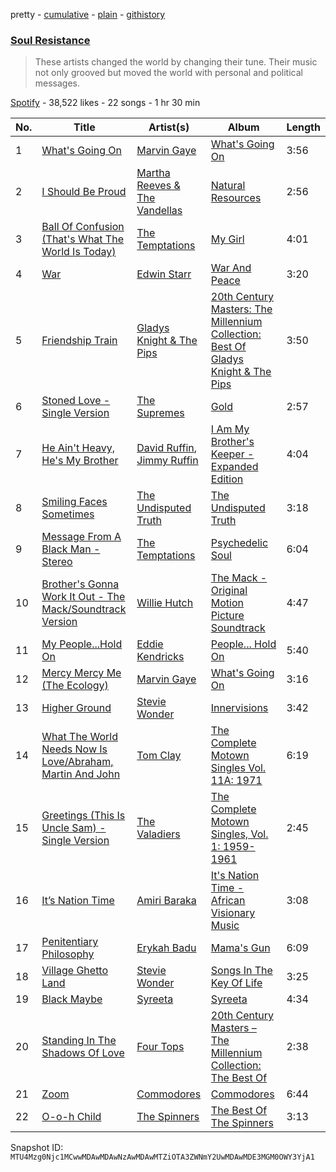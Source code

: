 pretty - [cumulative](/playlists/cumulative/37i9dQZF1DX8YFIEyRvxXj.md) - [plain](/playlists/plain/37i9dQZF1DX8YFIEyRvxXj) - [githistory](https://github.githistory.xyz/mackorone/spotify-playlist-archive/blob/main/playlists/plain/37i9dQZF1DX8YFIEyRvxXj)

### [Soul Resistance](https://open.spotify.com/playlist/37i9dQZF1DX8YFIEyRvxXj)

> These artists changed the world by changing their tune\.  Their music not only grooved but moved the world with personal and political messages.

[Spotify](https://open.spotify.com/user/spotify) - 38,522 likes - 22 songs - 1 hr 30 min

| No. | Title | Artist(s) | Album | Length |
|---|---|---|---|---|
| 1 | [What's Going On](https://open.spotify.com/track/4RNHbYuRaZesMODlihhsUG) | [Marvin Gaye](https://open.spotify.com/artist/3koiLjNrgRTNbOwViDipeA) | [What's Going On](https://open.spotify.com/album/3OpydOJywRIIozfItYnQlr) | 3:56 |
| 2 | [I Should Be Proud](https://open.spotify.com/track/2nxSAQBvF6gDIwZmG6B9nO) | [Martha Reeves & The Vandellas](https://open.spotify.com/artist/1Pe5hlKMCTULjosqZ6KanP) | [Natural Resources](https://open.spotify.com/album/2LVHRojdrMALUMJpXX4aFJ) | 2:56 |
| 3 | [Ball Of Confusion \(That's What The World Is Today\)](https://open.spotify.com/track/7gWBXNYoKH7jLZx0MgZCfl) | [The Temptations](https://open.spotify.com/artist/3RwQ26hR2tJtA8F9p2n7jG) | [My Girl](https://open.spotify.com/album/5IdbJSrVUOScGmNxCMjHUM) | 4:01 |
| 4 | [War](https://open.spotify.com/track/4ZEEcEMGjkWOfZNBcIB9yE) | [Edwin Starr](https://open.spotify.com/artist/1B8AXU6gIIafpyLEpbcv1u) | [War And Peace](https://open.spotify.com/album/26pzgagMwY4opUvVUdSuum) | 3:20 |
| 5 | [Friendship Train](https://open.spotify.com/track/6ZuT1W9PtkDMit1dbDs8jz) | [Gladys Knight & The Pips](https://open.spotify.com/artist/0TF2NxkJZPQoX1H53rEFM1) | [20th Century Masters: The Millennium Collection: Best Of Gladys Knight & The Pips](https://open.spotify.com/album/69XU1bvrFrlSonYJpWKjrn) | 3:50 |
| 6 | [Stoned Love \- Single Version](https://open.spotify.com/track/03IOfDZjjJNG8lDrpEB0ZS) | [The Supremes](https://open.spotify.com/artist/57bUPid8xztkieZfS7OlEV) | [Gold](https://open.spotify.com/album/7bPBdkx7Vm2vqDkwnfNlg8) | 2:57 |
| 7 | [He Ain't Heavy, He's My Brother](https://open.spotify.com/track/70n6myJfcm0dOmqbu9iA4l) | [David Ruffin](https://open.spotify.com/artist/3FZn8Z2B7mfaSOU8NE62KR), [Jimmy Ruffin](https://open.spotify.com/artist/0hF0PwB04hnXfYMiZWfJzy) | [I Am My Brother's Keeper \- Expanded Edition](https://open.spotify.com/album/0ZSBkSovYAg7DxQQ8119tK) | 4:04 |
| 8 | [Smiling Faces Sometimes](https://open.spotify.com/track/5Vdg4tP25ffeGEC5GGmCwm) | [The Undisputed Truth](https://open.spotify.com/artist/2tkwWmcZOQPNbbIdknfBsw) | [The Undisputed Truth](https://open.spotify.com/album/0HHW9b70iZmfWNcFfjOFEz) | 3:18 |
| 9 | [Message From A Black Man \- Stereo](https://open.spotify.com/track/7uwymVAAwqC5VI5IUkGt6s) | [The Temptations](https://open.spotify.com/artist/3RwQ26hR2tJtA8F9p2n7jG) | [Psychedelic Soul](https://open.spotify.com/album/5zPOHYH3syqB7vMfo6hs6G) | 6:04 |
| 10 | [Brother's Gonna Work It Out \- The Mack/Soundtrack Version](https://open.spotify.com/track/1haurWCw5Yb1oP8xNQTfCV) | [Willie Hutch](https://open.spotify.com/artist/5w834ZosnqiBBV8xXCi3oD) | [The Mack \- Original Motion Picture Soundtrack](https://open.spotify.com/album/0iOSxNFl6YhVjWxlzyq5T1) | 4:47 |
| 11 | [My People...Hold On](https://open.spotify.com/track/5zKAlrdrdEkBkylhwT3cqH) | [Eddie Kendricks](https://open.spotify.com/artist/2Uuon75BhnuuxdKLYn4wHn) | [People..\. Hold On](https://open.spotify.com/album/56H0s8mDvyhVZOWn3vEBgS) | 5:40 |
| 12 | [Mercy Mercy Me \(The Ecology\)](https://open.spotify.com/track/1dnTzkUEdwm9jrmdpKSfWU) | [Marvin Gaye](https://open.spotify.com/artist/3koiLjNrgRTNbOwViDipeA) | [What's Going On](https://open.spotify.com/album/1tIrtPivfbpXp1Fp9fdhsg) | 3:16 |
| 13 | [Higher Ground](https://open.spotify.com/track/0dMd4rilfd6gPbXaLpNYhu) | [Stevie Wonder](https://open.spotify.com/artist/7guDJrEfX3qb6FEbdPA5qi) | [Innervisions](https://open.spotify.com/album/5jgI8Eminx9MmLBontDWq8) | 3:42 |
| 14 | [What The World Needs Now Is Love/Abraham, Martin And John](https://open.spotify.com/track/706CvlhWdQi3hmCEas3iBN) | [Tom Clay](https://open.spotify.com/artist/07PipPbqSffwUKRCQ5AcC6) | [The Complete Motown Singles Vol\. 11A: 1971](https://open.spotify.com/album/7B8AZ5Vx6quCCl5sDX6TaZ) | 6:19 |
| 15 | [Greetings \(This Is Uncle Sam\) \- Single Version](https://open.spotify.com/track/4IlsLphpkrX1fxA1vuuSjy) | [The Valadiers](https://open.spotify.com/artist/7FJuJVKIVnGjlTQWksXwX7) | [The Complete Motown Singles, Vol\. 1: 1959\-1961](https://open.spotify.com/album/13z3kSJRI5AzqRuPnSHyOU) | 2:45 |
| 16 | [It’s Nation Time](https://open.spotify.com/track/51YTMo5liOoytxQSMTRurI) | [Amiri Baraka](https://open.spotify.com/artist/7KYqj72JjHmay1VKYjC5c4) | [It's Nation Time \- African Visionary Music](https://open.spotify.com/album/7nFEkgNDRnjVP1hUvBCf5k) | 3:08 |
| 17 | [Penitentiary Philosophy](https://open.spotify.com/track/4Nngx0azfbJibdS5oT3dG8) | [Erykah Badu](https://open.spotify.com/artist/7IfculRW2WXyzNQ8djX8WX) | [Mama's Gun](https://open.spotify.com/album/3cADvHRdKniF9ELCn1zbGH) | 6:09 |
| 18 | [Village Ghetto Land](https://open.spotify.com/track/0dG7mCPPLmwf1HQ1svKA5c) | [Stevie Wonder](https://open.spotify.com/artist/7guDJrEfX3qb6FEbdPA5qi) | [Songs In The Key Of Life](https://open.spotify.com/album/7CHbtqCFJhRwQ6I3Smf74c) | 3:25 |
| 19 | [Black Maybe](https://open.spotify.com/track/6tO7l18wFdc88kteJNsmHt) | [Syreeta](https://open.spotify.com/artist/594LqcHtMvKoR0URmSiYJB) | [Syreeta](https://open.spotify.com/album/3n1xzSodX4xbPpXCclA5if) | 4:34 |
| 20 | [Standing In The Shadows Of Love](https://open.spotify.com/track/410S5c6jdjG5TyGZUvlqx1) | [Four Tops](https://open.spotify.com/artist/7fIvjotigTGWqjIz6EP1i4) | [20th Century Masters – The Millennium Collection: The Best Of](https://open.spotify.com/album/3dfUrPJtFPlqZxoxD2f0Kb) | 2:38 |
| 21 | [Zoom](https://open.spotify.com/track/14Tj6yYXItEhy466a0yeR0) | [Commodores](https://open.spotify.com/artist/6twIAGnYuIT1pncMAsXnEm) | [Commodores](https://open.spotify.com/album/2tzbNCAUTmW4MIM2Ulvrwl) | 6:44 |
| 22 | [O\-o\-h Child](https://open.spotify.com/track/4huOPF1DlqeSkF3PPcUYcJ) | [The Spinners](https://open.spotify.com/artist/5fbhwqYYh4YwUoEs582mq5) | [The Best Of The Spinners](https://open.spotify.com/album/1YtoIFW84QtpYVlkOR8xTe) | 3:13 |

Snapshot ID: `MTU4Mzg0Njc1MCwwMDAwMDAwNzAwMDAwMTZiOTA3ZWNmY2UwMDAwMDE3MGM0OWY3YjA1`